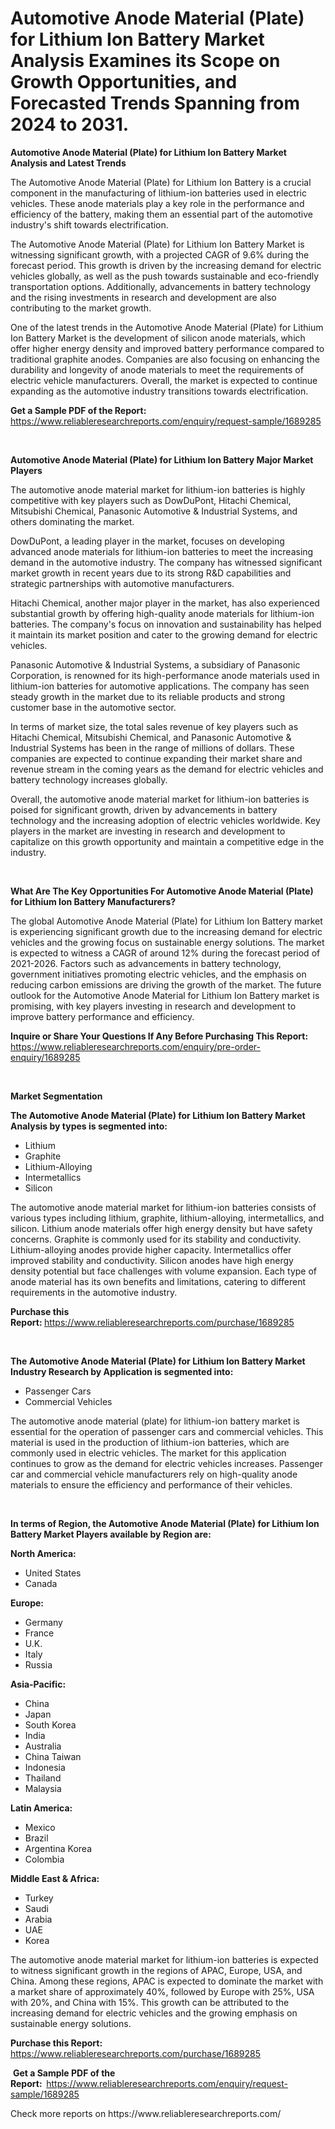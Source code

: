<p><h1>Automotive Anode Material (Plate) for Lithium Ion Battery Market Analysis Examines its Scope on Growth Opportunities, and Forecasted Trends Spanning from 2024 to 2031.</h1></p><p><strong>Automotive Anode Material (Plate) for Lithium Ion Battery Market Analysis and Latest Trends</strong></p>
<p><p>The Automotive Anode Material (Plate) for Lithium Ion Battery is a crucial component in the manufacturing of lithium-ion batteries used in electric vehicles. These anode materials play a key role in the performance and efficiency of the battery, making them an essential part of the automotive industry's shift towards electrification.</p><p>The Automotive Anode Material (Plate) for Lithium Ion Battery Market is witnessing significant growth, with a projected CAGR of 9.6% during the forecast period. This growth is driven by the increasing demand for electric vehicles globally, as well as the push towards sustainable and eco-friendly transportation options. Additionally, advancements in battery technology and the rising investments in research and development are also contributing to the market growth.</p><p>One of the latest trends in the Automotive Anode Material (Plate) for Lithium Ion Battery Market is the development of silicon anode materials, which offer higher energy density and improved battery performance compared to traditional graphite anodes. Companies are also focusing on enhancing the durability and longevity of anode materials to meet the requirements of electric vehicle manufacturers. Overall, the market is expected to continue expanding as the automotive industry transitions towards electrification.</p></p>
<p><strong>Get a Sample PDF of the Report:&nbsp;</strong> <a href="https://www.reliableresearchreports.com/enquiry/request-sample/1689285">https://www.reliableresearchreports.com/enquiry/request-sample/1689285</a></p>
<p>&nbsp;</p>
<p><strong>Automotive Anode Material (Plate) for Lithium Ion Battery Major Market Players</strong></p>
<p><p>The automotive anode material market for lithium-ion batteries is highly competitive with key players such as DowDuPont, Hitachi Chemical, Mitsubishi Chemical, Panasonic Automotive & Industrial Systems, and others dominating the market.</p><p>DowDuPont, a leading player in the market, focuses on developing advanced anode materials for lithium-ion batteries to meet the increasing demand in the automotive industry. The company has witnessed significant market growth in recent years due to its strong R&D capabilities and strategic partnerships with automotive manufacturers.</p><p>Hitachi Chemical, another major player in the market, has also experienced substantial growth by offering high-quality anode materials for lithium-ion batteries. The company's focus on innovation and sustainability has helped it maintain its market position and cater to the growing demand for electric vehicles.</p><p>Panasonic Automotive & Industrial Systems, a subsidiary of Panasonic Corporation, is renowned for its high-performance anode materials used in lithium-ion batteries for automotive applications. The company has seen steady growth in the market due to its reliable products and strong customer base in the automotive sector.</p><p>In terms of market size, the total sales revenue of key players such as Hitachi Chemical, Mitsubishi Chemical, and Panasonic Automotive & Industrial Systems has been in the range of millions of dollars. These companies are expected to continue expanding their market share and revenue stream in the coming years as the demand for electric vehicles and battery technology increases globally.</p><p>Overall, the automotive anode material market for lithium-ion batteries is poised for significant growth, driven by advancements in battery technology and the increasing adoption of electric vehicles worldwide. Key players in the market are investing in research and development to capitalize on this growth opportunity and maintain a competitive edge in the industry.</p></p>
<p>&nbsp;</p>
<p><strong>What Are The Key Opportunities For Automotive Anode Material (Plate) for Lithium Ion Battery Manufacturers?</strong></p>
<p><p>The global Automotive Anode Material (Plate) for Lithium Ion Battery market is experiencing significant growth due to the increasing demand for electric vehicles and the growing focus on sustainable energy solutions. The market is expected to witness a CAGR of around 12% during the forecast period of 2021-2026. Factors such as advancements in battery technology, government initiatives promoting electric vehicles, and the emphasis on reducing carbon emissions are driving the growth of the market. The future outlook for the Automotive Anode Material for Lithium Ion Battery market is promising, with key players investing in research and development to improve battery performance and efficiency.</p></p>
<p><strong>Inquire or Share Your Questions If Any Before Purchasing This Report:</strong> <a href="https://www.reliableresearchreports.com/enquiry/pre-order-enquiry/1689285">https://www.reliableresearchreports.com/enquiry/pre-order-enquiry/1689285</a></p>
<p>&nbsp;</p>
<p><strong>Market Segmentation</strong></p>
<p><strong>The Automotive Anode Material (Plate) for Lithium Ion Battery Market Analysis by types is segmented into:</strong></p>
<p><ul><li>Lithium</li><li>Graphite</li><li>Lithium-Alloying</li><li>Intermetallics</li><li>Silicon</li></ul></p>
<p><p>The automotive anode material market for lithium-ion batteries consists of various types including lithium, graphite, lithium-alloying, intermetallics, and silicon. Lithium anode materials offer high energy density but have safety concerns. Graphite is commonly used for its stability and conductivity. Lithium-alloying anodes provide higher capacity. Intermetallics offer improved stability and conductivity. Silicon anodes have high energy density potential but face challenges with volume expansion. Each type of anode material has its own benefits and limitations, catering to different requirements in the automotive industry.</p></p>
<p><strong>Purchase this Report:&nbsp;</strong><a href="https://www.reliableresearchreports.com/purchase/1689285">https://www.reliableresearchreports.com/purchase/1689285</a></p>
<p>&nbsp;</p>
<p><strong>The Automotive Anode Material (Plate) for Lithium Ion Battery Market Industry Research by Application is segmented into:</strong></p>
<p><ul><li>Passenger Cars</li><li>Commercial Vehicles</li></ul></p>
<p><p>The automotive anode material (plate) for lithium-ion battery market is essential for the operation of passenger cars and commercial vehicles. This material is used in the production of lithium-ion batteries, which are commonly used in electric vehicles. The market for this application continues to grow as the demand for electric vehicles increases. Passenger car and commercial vehicle manufacturers rely on high-quality anode materials to ensure the efficiency and performance of their vehicles.</p></p>
<p>&nbsp;</p>
<p><strong>In terms of Region, the Automotive Anode Material (Plate) for Lithium Ion Battery Market Players available by Region are:</strong></p>
<p>
    <p> <strong> North America: </strong>
        <ul>
            <li>United States</li>
            <li>Canada</li>
        </ul>
        </p> 
    <p> <strong> Europe: </strong>
        <ul>
            <li>Germany</li>
            <li>France</li>
            <li>U.K.</li>
            <li>Italy</li>
            <li>Russia</li>
        </ul>
        </p> 
    <p> <strong> Asia-Pacific: </strong>
        <ul>
            <li>China</li>
            <li>Japan</li>
            <li>South Korea</li>
            <li>India</li>
            <li>Australia</li>
            <li>China Taiwan</li>
            <li>Indonesia</li>
            <li>Thailand</li>
            <li>Malaysia</li>
        </ul>
        </p> 
    <p> <strong> Latin America: </strong>
        <ul>
            <li>Mexico</li>
            <li>Brazil</li>
            <li>Argentina Korea</li>
            <li>Colombia</li>
        </ul>
        </p> 
    <p> <strong> Middle East & Africa: </strong>
        <ul>
            <li>Turkey</li>
            <li>Saudi</li>
            <li>Arabia</li>
            <li>UAE</li>
            <li>Korea</li>
        </ul>
    </p>
    </p>
<p><p>The automotive anode material market for lithium-ion batteries is expected to witness significant growth in the regions of APAC, Europe, USA, and China. Among these regions, APAC is expected to dominate the market with a market share of approximately 40%, followed by Europe with 25%, USA with 20%, and China with 15%. This growth can be attributed to the increasing demand for electric vehicles and the growing emphasis on sustainable energy solutions.</p></p>
<p><strong>Purchase this Report: </strong><a href="https://www.reliableresearchreports.com/purchase/1689285">https://www.reliableresearchreports.com/purchase/1689285</a></p>
<p>&nbsp;<strong>Get a Sample PDF of the Report:&nbsp;&nbsp;</strong><a href="https://www.reliableresearchreports.com/enquiry/request-sample/1689285">https://www.reliableresearchreports.com/enquiry/request-sample/1689285</a></p>
<p><strong></strong></p>
<p>Check more reports on https://www.reliableresearchreports.com/</p>